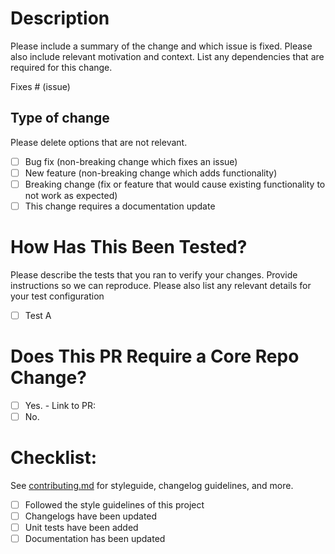 # Description

Please include a summary of the change and which issue is fixed. Please also include relevant motivation and context. List any dependencies that are required for this change.

Fixes # (issue)

## Type of change

Please delete options that are not relevant.

- [ ] Bug fix (non-breaking change which fixes an issue)
- [ ] New feature (non-breaking change which adds functionality)
- [ ] Breaking change (fix or feature that would cause existing functionality to not work as expected)
- [ ] This change requires a documentation update

# How Has This Been Tested?

Please describe the tests that you ran to verify your changes. Provide instructions so we can reproduce. Please also list any relevant details for your test configuration

- [ ] Test A

# Does This PR Require a Core Repo Change?

- [ ] Yes. - Link to PR: 
- [ ] No.

# Checklist:

See [contributing.md](https://github.com/open-telemetry/opentelemetry-python-contrib/blob/master/CONTRIBUTING.md) for styleguide, changelog guidelines, and more.

- [ ] Followed the style guidelines of this project
- [ ] Changelogs have been updated
- [ ] Unit tests have been added
- [ ] Documentation has been updated
